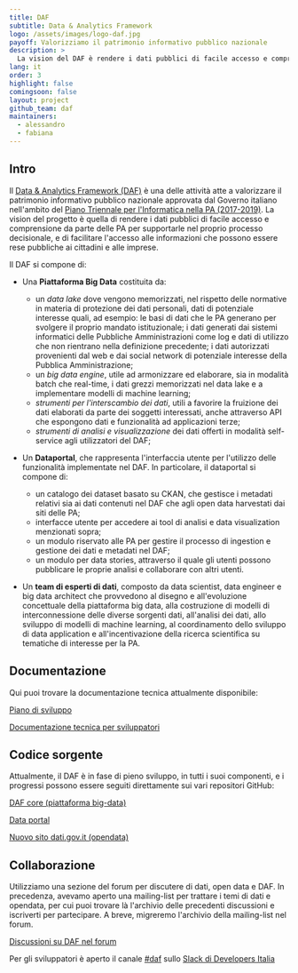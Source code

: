 ```yaml
---
title: DAF
subtitle: Data & Analytics Framework
logo: /assets/images/logo-daf.jpg
payoff: Valorizziamo il patrimonio informativo pubblico nazionale
description: >
  La vision del DAF è rendere i dati pubblici di facile accesso e comprensione da parte delle PA per supportarle nel proprio data driven decision making, e di facilitare l'accesso alle informazioni che possono essere rese pubbliche da parte di cittadini e imprese.
lang: it
order: 3
highlight: false
comingsoon: false
layout: project
github_team: daf
maintainers:
  - alessandro
  - fabiana
---
```


## Intro

Il [Data & Analytics Framework (DAF)](https://docs.italia.it/italia/pianotriennale-ict/pianotriennale-ict-doc/it/bozza/doc/09_data-analytics-framework.html) è una delle
attività atte a valorizzare il patrimonio informativo pubblico nazionale
approvata dal Governo italiano nell'ambito del [Piano Triennale per
l'Informatica nella PA (2017-2019)](https://pianotriennale-ict.italia.it/). La
vision del progetto è quella di rendere i dati pubblici di facile accesso e
comprensione da parte delle PA per supportarle nel proprio processo
decisionale, e di facilitare l'accesso alle informazioni che possono essere
rese pubbliche ai cittadini e alle imprese.

Il DAF si compone di:

 * Una **Piattaforma Big Data** costituita da:
    * un *data lake* dove vengono memorizzati, nel rispetto delle normative in
      materia di protezione dei dati personali, dati di potenziale interesse
      quali, ad esempio: le basi di dati che le PA generano per svolgere il
      proprio mandato istituzionale; i dati generati dai sistemi informatici
      delle Pubbliche Amministrazioni come log e dati di utilizzo che non
      rientrano nella definizione precedente; i dati autorizzati provenienti
      dal web e dai social network di potenziale interesse della Pubblica
      Amministrazione;
    * un *big data engine*, utile ad armonizzare ed elaborare, sia in modalità
      batch che real-time, i dati grezzi memorizzati nel data lake e a
      implementare modelli di machine learning;
    * *strumenti per l'interscambio dei dati*, utili a favorire la fruizione
      dei dati elaborati da parte dei soggetti interessati, anche attraverso
      API che espongono dati e funzionalità ad applicazioni terze;
    * *strumenti di analisi e visualizzazione* dei dati offerti in modalità
      self-service agli utilizzatori del DAF;
 * Un **Dataportal**, che rappresenta l'interfaccia utente per l'utilizzo delle
   funzionalità implementate nel DAF. In particolare, il dataportal si compone
   di:
    * un catalogo dei dataset basato su CKAN, che gestisce i metadati relativi
      sia ai dati contenuti nel DAF che agli open data harvestati dai siti
      delle PA;
    * interfacce utente per accedere ai tool di analisi e data visualization
      menzionati sopra;
    * un modulo riservato alle PA per gestire il processo di ingestion e
      gestione dei dati e metadati nel DAF;
    * un modulo per data stories, attraverso il quale gli utenti possono
      pubblicare le proprie analisi e collaborare con altri utenti.

 * Un **team di esperti di dati**, composto da data scientist, data engineer e
   big data architect che provvedono al disegno e all'evoluzione concettuale
   della piattaforma big data, alla costruzione di modelli di interconnessione
   delle diverse sorgenti dati, all'analisi dei dati, allo sviluppo di modelli
   di machine learning, al coordinamento dello sviluppo di data application e
   all'incentivazione della ricerca scientifica su tematiche di interesse per
   la PA.


## Documentazione

Qui puoi trovare la documentazione tecnica attualmente disponibile:

[Piano di sviluppo](https://docs.italia.it/italia/daf/daf-piano-di-sviluppo/)

[Documentazione tecnica per sviluppatori](https://docs.italia.it/italia/daf/daf-docs/)


## Codice sorgente

Attualmente, il DAF è in fase di pieno sviluppo, in tutti i suoi componenti, e i
progressi possono essere seguiti direttamente sui vari repositori GitHub:

[DAF core (piattaforma big-data)](https://github.com/italia/daf)

[Data portal](https://github.com/italia/daf-dataportal)

[Nuovo sito dati.gov.it (opendata)](https://github.com/italia/daf-publicdata)


## Collaborazione

Utilizziamo una sezione del forum per discutere di dati, open data e DAF. In precedenza,
avevamo aperto una mailing-list per trattare i temi di dati e opendata, per cui puoi trovare là
l'archivio delle precedenti discussioni e iscriverti per partecipare. A breve, migreremo l'archivio
della mailing-list nel forum.


[Discussioni su DAF nel forum](https://forum.italia.it/c/daf)

Per gli sviluppatori è aperto il canale [#daf](https://developersitalia.slack.com/messages/C760XQX9Q) sullo [Slack di Developers Italia](https://slack.developers.italia.it)

